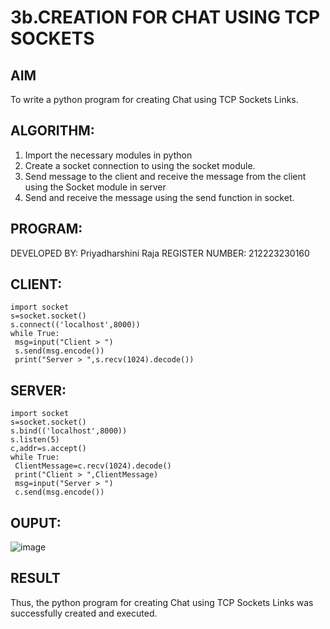 # 3b.CREATION FOR CHAT USING TCP SOCKETS
## AIM
To write a python program for creating Chat using TCP Sockets Links.
## ALGORITHM:
1. Import the necessary modules in python
2. Create a socket connection to using the socket module.
3. Send message to the client and receive the message from the client using the Socket module in
 server
4. Send and receive the message using the send function in socket.
## PROGRAM:
DEVELOPED BY: Priyadharshini Raja
REGISTER NUMBER: 212223230160

## CLIENT:
```
import socket
s=socket.socket()
s.connect(('localhost',8000))
while True:
 msg=input("Client > ")
 s.send(msg.encode())
 print("Server > ",s.recv(1024).decode())
```

## SERVER:
```
import socket
s=socket.socket()
s.bind(('localhost',8000))
s.listen(5)
c,addr=s.accept()
while True:
 ClientMessage=c.recv(1024).decode()
 print("Client > ",ClientMessage)
 msg=input("Server > ")
 c.send(msg.encode())
```
## OUPUT:
![image](https://github.com/Priya-dharshini-Raja/3b_CHAT_USING_TCP_SOCKETS/assets/148514803/ae3331fa-335b-46ea-a7e6-205b8a2a9e77)

## RESULT
Thus, the python program for creating Chat using TCP Sockets Links was successfully 
created and executed.
